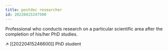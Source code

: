 ```yaml
---
title: postdoc researcher
id: 20220415247500
---
```


Professional who conducts research on a particular scientific area after the completion of his/her PhD studies.

↗ [[20220415246600]] PhD student
